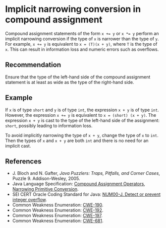 # Implicit narrowing conversion in compound assignment
Compound assignment statements of the form `x += y` or `x *= y` perform an implicit narrowing conversion if the type of `x` is narrower than the type of `y`. For example, `x += y` is equivalent to `x = (T)(x + y)`, where `T` is the type of `x`. This can result in information loss and numeric errors such as overflows.


## Recommendation
Ensure that the type of the left-hand side of the compound assignment statement is at least as wide as the type of the right-hand side.


## Example
If `x` is of type `short` and `y` is of type `int`, the expression `x + y` is of type `int`. However, the expression `x += y` is equivalent to `x = (short) (x + y)`. The expression `x + y` is cast to the type of the left-hand side of the assignment: `short`, possibly leading to information loss.

To avoid implicitly narrowing the type of `x + y`, change the type of `x` to `int`. Then the types of `x` and `x + y` are both `int` and there is no need for an implicit cast.


## References
* J. Bloch and N. Gafter, *Java Puzzlers: Traps, Pitfalls, and Corner Cases*, Puzzle 9. Addison-Wesley, 2005.
* Java Language Specification: [Compound Assignment Operators](https://docs.oracle.com/javase/specs/jls/se11/html/jls-15.html#jls-15.26.2), [Narrowing Primitive Conversion](https://docs.oracle.com/javase/specs/jls/se11/html/jls-5.html#jls-5.1.3).
* SEI CERT Oracle Coding Standard for Java: [NUM00-J. Detect or prevent integer overflow](https://wiki.sei.cmu.edu/confluence/display/java/NUM00-J.+Detect+or+prevent+integer+overflow).
* Common Weakness Enumeration: [CWE-190](https://cwe.mitre.org/data/definitions/190.html).
* Common Weakness Enumeration: [CWE-192](https://cwe.mitre.org/data/definitions/192.html).
* Common Weakness Enumeration: [CWE-197](https://cwe.mitre.org/data/definitions/197.html).
* Common Weakness Enumeration: [CWE-681](https://cwe.mitre.org/data/definitions/681.html).
